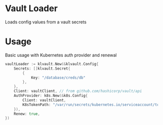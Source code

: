 # Vault Loader
Loads config values from a vault secrets

# Usage

Basic usage with Kubernetes auth provider and renewal
```go
vaultLoader := klvault.New(&klvault.Config{
    Secrets: []klvault.Secret{
        {
            Key: "/database/creds/db"
        },
    },
    Client: vaultClient, // from github.com/hashicorp/vault/api
    AuthProvider: k8s.New(&k8s.Config{
        Client: vaultClient,
        K8sTokenPath: "/var/run/secrets/kubernetes.io/serviceaccount/token",
    }),
    Renew: true, 
})
```
